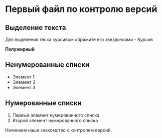 # Первый файл по контролю версий

## Выделение текста

Для выделения теска курсивом 
обрамите его звездочками -
*Курсив*

**Полужирный**

## Ненумерованные списки

* Элемент 1
* Элемент 2
* Элемент 3

## Нумерованные списки

1. Первый элемент нумерованного списка
2. Второй элемент нумерованного списка

Начинаем наше знакомство с 
контролем версий.